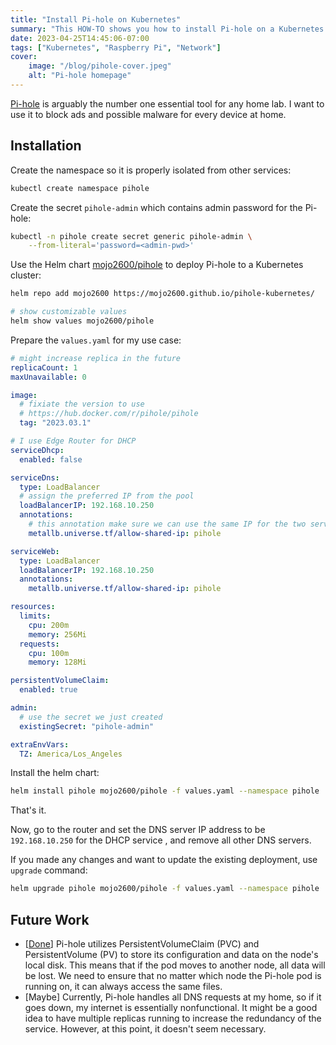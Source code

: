 ```yaml
---
title: "Install Pi-hole on Kubernetes"
summary: "This HOW-TO shows you how to install Pi-hole on a Kubernetes cluster running on Raspberry Pi cluster"
date: 2023-04-25T14:45:06-07:00
tags: ["Kubernetes", "Raspberry Pi", "Network"]
cover:
    image: "/blog/pihole-cover.jpeg"
    alt: "Pi-hole homepage"
---
```


[Pi-hole](https://pi-hole.net/) is arguably the number one essential tool for any home lab. I want to use it to block ads and possible malware for every device at home.

## Installation

Create the namespace so it is properly isolated from other services:

```bash
kubectl create namespace pihole
```

Create the secret `pihole-admin` which contains admin password for the Pi-hole:

```bash
kubectl -n pihole create secret generic pihole-admin \
	--from-literal='password=<admin-pwd>'
```

Use the Helm chart [mojo2600/pihole](https://mojo2600.github.io/pihole-kubernetes/) to deploy Pi-hole to a Kubernetes cluster:

```bash
helm repo add mojo2600 https://mojo2600.github.io/pihole-kubernetes/

# show customizable values
helm show values mojo2600/pihole
```

Prepare the `values.yaml` for my use case:

```yaml
# might increase replica in the future
replicaCount: 1
maxUnavailable: 0

image:
  # fixiate the version to use
  # https://hub.docker.com/r/pihole/pihole
  tag: "2023.03.1"

# I use Edge Router for DHCP
serviceDhcp:
  enabled: false

serviceDns:
  type: LoadBalancer
  # assign the preferred IP from the pool
  loadBalancerIP: 192.168.10.250
  annotations:
    # this annotation make sure we can use the same IP for the two services
    metallb.universe.tf/allow-shared-ip: pihole

serviceWeb:
  type: LoadBalancer
  loadBalancerIP: 192.168.10.250
  annotations:
    metallb.universe.tf/allow-shared-ip: pihole

resources:
  limits:
    cpu: 200m
    memory: 256Mi
  requests:
    cpu: 100m
    memory: 128Mi

persistentVolumeClaim:
  enabled: true

admin:
  # use the secret we just created
  existingSecret: "pihole-admin"

extraEnvVars:
  TZ: America/Los_Angeles
```

Install the helm chart:

```bash
helm install pihole mojo2600/pihole -f values.yaml --namespace pihole
```

That's it.

Now, go to the router and set the DNS server IP address to be `192.168.10.250` for the DHCP service , and remove all other DNS servers.

If you made any changes and want to update the existing deployment, use `upgrade` command:

```bash
helm upgrade pihole mojo2600/pihole -f values.yaml --namespace pihole
```

## Future Work

- [[Done](../setup-nfs-for-pihole)] Pi-hole utilizes PersistentVolumeClaim (PVC) and PersistentVolume (PV) to store its configuration and data on the node's local disk. This means that if the pod moves to another node, all data will be lost. We need to ensure that no matter which node the Pi-hole pod is running on, it can always access the same files.
- [Maybe] Currently, Pi-hole handles all DNS requests at my home, so if it goes down, my internet is essentially nonfunctional. It might be a good idea to have multiple replicas running to increase the redundancy of the service. However, at this point, it doesn't seem necessary.
